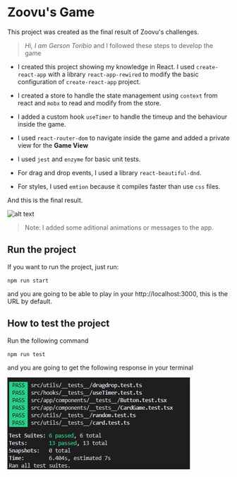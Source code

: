 # Zoovu's Game

This project was created as the final result of Zoovu's challenges.
> _Hi, I am Gerson Toribio_ and I followed these steps to develop the game

- I created this project showing my knowledge in React. I used `create-react-app` with a library `react-app-rewired` to modify the basic configuration of `create-react-app` project.

- I created a store to handle the state management using `context` from react and `mobx` to read and modify from the store.

- I added a custom hook `useTimer` to handle the timeup and the behaviour inside the game.

- I used `react-router-dom` to navigate inside the game and added a private view for the **Game View**

- I used `jest` and `enzyme` for basic unit tests.

- For drag and drop events, I used a library `react-beautiful-dnd`.

- For styles, I used `emtion` because it compiles faster than use `css` files.

And this is the final result.

![alt text](src/assets/images/app.gif)

> Note: I added some aditional animations or messages to the app.

## Run the project

If you want to run the project, just run:

```
npm run start
```
and you are going to be able to play in your http://localhost:3000, this is the URL by default.

## How to test the project
Run the following command
```
npm run test
```
and you are going to get the following response in your terminal

![alt text](src/assets/images/tests.jpg)


